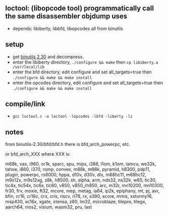 ## loctool: (libopcode tool) programmatically call the same disassembler objdump uses
* depends: libiberty, libbfd, libopcodes all from binutils

## setup
* get [binutils 2.30](https://ftp.gnu.org/gnu/binutils/binutils-2.30.tar.gz) and decompress.
* enter the libiberty directory, `./configure && make` then `cp libiberty.a /usr/local/lib`
* enter the bfd directory, edit configure and set all_targets=true then `./configure && make && make install`
* enter the opcodes directory, edit configure and set all_targets=true then `./configure && make && make install`

## compile/link
* `gcc loctool.c -o loctool -lopcodes -lbfd -liberty -lz`

## notes

from binutils-2.30/bfd/bfd.h there is bfd_arch_powerpc, etc.

or bfd_arch_XXX where XXX is:

m68k, vax, i960, or1k, sparc, spu, mips, i386, l1om, k1om, iamcu, we32k, tahoe,
i860, i370, romp, convex, m88k, m98k, pyramid, h8300, pdp11, plugin, powerpc,
rs6000, hppa, d10v, d30v, dlx, m68hc11, m68hc12, m9s12x, m9s12xg, z8k, h8500,
sh, alpha, arm, nds32, ns32k, w65, tic30, tic4x, tic54x, tic6x, tic80, v850,
v850_rh850, arc, m32r, mn10200, mn10300, fr30, frv, moxie, ft32, mcore, mep,
metag, ia64, ip2k, epiphany, mt, pj, avr, bfin, cr16, cr16c, crx, cris, riscv,
rl78, rx, s390, score, mmix, xstormy16, msp430, xc16x, xgate, xtensa, z80,
lm32, microblaze, tilepro, tilegx, aarch64, nios2, visium, wasm32, pru, last


